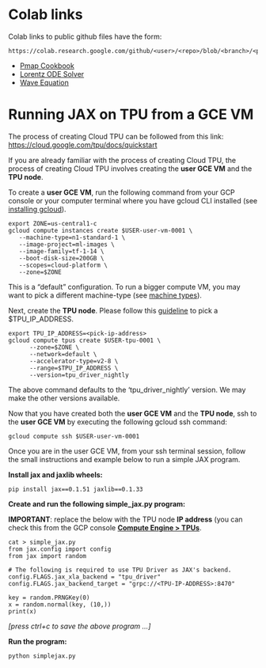 # Colab links

Colab links to public github files have the form:
```
https://colab.research.google.com/github/<user>/<repo>/blob/<branch>/<path_to_ipynb_file>
```

- [Pmap Cookbook](https://colab.research.google.com/github/skye/jax/blob/nbtest/docs/notebooks/draft/Pmap_Cookbook.ipynb)
- [Lorentz ODE Solver](https://colab.research.google.com/github/skye/jax/blob/nbtest/docs/notebooks/draft/Lorentz_ODE_Solver.ipynb)
- [Wave Equation](https://colab.research.google.com/github/skye/jax/blob/nbtest/docs/notebooks/draft/Wave_Equation.ipynb)


# Running JAX on TPU from a GCE VM

The process of creating Cloud TPU can be followed from this link: https://cloud.google.com/tpu/docs/quickstart

If you are already familiar with the process of creating Cloud TPU, the process of creating Cloud TPU involves creating the **user GCE VM** and the **TPU node**.

To create a **user GCE VM**, run the following command from your GCP console or your computer terminal where you have gcloud CLI installed (see [installing gcloud](https://cloud.google.com/sdk/install)).


```
export ZONE=us-central1-c
gcloud compute instances create $USER-user-vm-0001 \
   --machine-type=n1-standard-1 \
   --image-project=ml-images \
   --image-family=tf-1-14 \
   --boot-disk-size=200GB \
   --scopes=cloud-platform \
   --zone=$ZONE
```


This is a “default” configuration. To run a bigger compute VM, you may want to pick a different machine-type (see [machine types](https://cloud.google.com/compute/docs/machine-types)).

Next, create the **TPU node**. Please follow this [guideline](https://cloud.google.com/tpu/docs/internal-ip-blocks) to pick a $TPU_IP_ADDRESS.


```
export TPU_IP_ADDRESS=<pick-ip-address>
gcloud compute tpus create $USER-tpu-0001 \
      --zone=$ZONE \
      --network=default \
      --accelerator-type=v2-8 \
      --range=$TPU_IP_ADDRESS \
      --version=tpu_driver_nightly
```


The above command defaults to the ‘tpu_driver_nightly’ version. We may make the other versions available.

Now that you have created both the **user GCE VM** and the **TPU node**, ssh to the **user GCE VM** by executing the following gcloud ssh command:


```
gcloud compute ssh $USER-user-vm-0001
```


Once you are in the user GCE VM, from your ssh terminal session, follow the small instructions and example below to run a simple JAX program.

**Install jax and jaxlib wheels:**


```
pip install jax==0.1.51 jaxlib==0.1.33
```


**Create and run the following simple_jax.py program:**

**IMPORTANT**: replace the <TPU-IP-ADDRESS> below with the TPU node **IP address** (you can check this from the GCP console **<span style="text-decoration:underline;">Compute Engine > TPUs</span>**.


```
cat > simple_jax.py
from jax.config import config
from jax import random

# The following is required to use TPU Driver as JAX's backend.
config.FLAGS.jax_xla_backend = "tpu_driver"
config.FLAGS.jax_backend_target = "grpc://<TPU-IP-ADDRESS>:8470"

key = random.PRNGKey(0)
x = random.normal(key, (10,))
print(x)
```


_[press ctrl+c to save the above program ...]_

**Run the program:**


```
python simplejax.py
```
